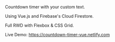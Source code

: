 Countdown timer with your custom text.

Using Vue.js and Firebase's Cloud Firestore.

Full RWD with Flexbox & CSS Grid.

Live Demo: https://countdown-timer-vue.netlify.com

